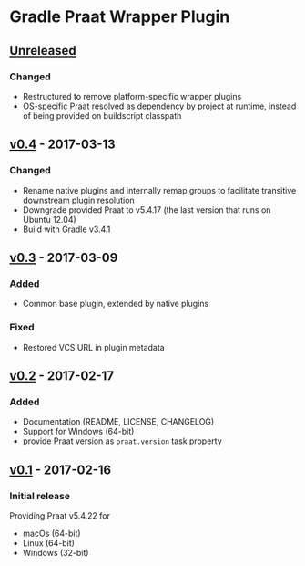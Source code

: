 Gradle Praat Wrapper Plugin
===========================

[Unreleased]
------------

### Changed

- Restructured to remove platform-specific wrapper plugins
- OS-specific Praat resolved as dependency by project at runtime, instead of being provided on buildscript classpath

[v0.4] - 2017-03-13
-------------------

### Changed

- Rename native plugins and internally remap groups to facilitate transitive downstream plugin resolution
- Downgrade provided Praat to v5.4.17 (the last version that runs on Ubuntu 12.04)
- Build with Gradle v3.4.1

[v0.3] - 2017-03-09
-------------------

### Added

- Common base plugin, extended by native plugins

### Fixed

- Restored VCS URL in plugin metadata

[v0.2] - 2017-02-17
-------------------

### Added

- Documentation (README, LICENSE, CHANGELOG)
- Support for Windows (64-bit)
- provide Praat version as `praat.version` task property

[v0.1] - 2017-02-16
-------------------

### Initial release

Providing Praat v5.4.22 for
- macOs (64-bit)
- Linux (64-bit)
- Windows (32-bit)

[Unreleased]: https://github.com/m2ci-msp/gradle-praat-wrapper-plugin/compare/v0.4...HEAD
[v0.4]: https://github.com/m2ci-msp/gradle-praat-wrapper-plugin/compare/v0.3...v0.4
[v0.3]: https://github.com/m2ci-msp/gradle-praat-wrapper-plugin/compare/v0.2...v0.3
[v0.2]: https://github.com/m2ci-msp/gradle-praat-wrapper-plugin/compare/v0.1...v0.2
[v0.1]: https://github.com/m2ci-msp/gradle-praat-wrapper-plugin/tree/v0.1
